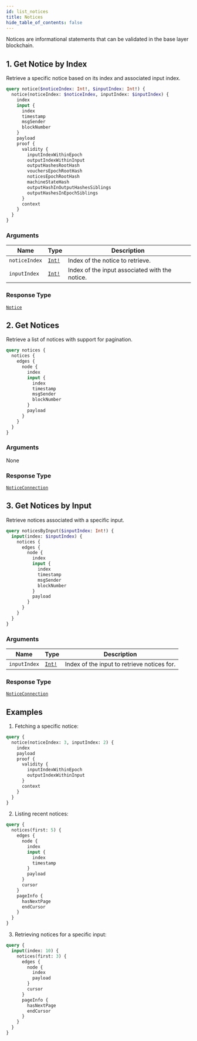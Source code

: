 ```yaml
---
id: list_notices
title: Notices
hide_table_of_contents: false
---
```


Notices are informational statements that can be validated in the base layer blockchain.


## 1. Get Notice by Index

Retrieve a specific notice based on its index and associated input index.

```graphql
query notice($noticeIndex: Int!, $inputIndex: Int!) {
  notice(noticeIndex: $noticeIndex, inputIndex: $inputIndex) {
    index
    input {
      index
      timestamp
      msgSender
      blockNumber
    }
    payload
    proof {
      validity {
        inputIndexWithinEpoch
        outputIndexWithinInput
        outputHashesRootHash
        vouchersEpochRootHash
        noticesEpochRootHash
        machineStateHash
        outputHashInOutputHashesSiblings
        outputHashesInEpochSiblings
      }
      context
    }
  }
}
```

### Arguments

| Name | Type | Description |
| ---- | ---- | ----------- |
| `noticeIndex` | [`Int!`](../../scalars/int) | Index of the notice to retrieve. |
| `inputIndex` | [`Int!`](../../scalars/int) | Index of the input associated with the notice. |



### Response Type

[`Notice`](../../objects/notice)

## 2. Get Notices

Retrieve a list of notices with support for pagination.

```graphql
query notices {
  notices {
    edges {
      node {
        index
        input {
          index
          timestamp
          msgSender
          blockNumber
        }
        payload
      }
    }
  }
}
```

### Arguments

None

### Response Type

[`NoticeConnection`](../../objects/notice-connection)

## 3. Get Notices by Input

Retrieve notices associated with a specific input.

```graphql
query noticesByInput($inputIndex: Int!) {
  input(index: $inputIndex) {
    notices {
      edges {
        node {
          index
          input {
            index
            timestamp
            msgSender
            blockNumber
          }
          payload
        }
      }
    }
  }
}
```

### Arguments

| Name | Type | Description |
| ---- | ---- | ----------- |
| `inputIndex` | [`Int!`](../../scalars/int) | Index of the input to retrieve notices for. |

### Response Type

[`NoticeConnection`](../../objects/notice-connection)


## Examples

1. Fetching a specific notice:

  ```graphql
  query {
    notice(noticeIndex: 3, inputIndex: 2) {
      index
      payload
      proof {
        validity {
          inputIndexWithinEpoch
          outputIndexWithinInput
        }
        context
      }
    }
  }
  ```

2. Listing recent notices:

  ```graphql
  query {
    notices(first: 5) {
      edges {
        node {
          index
          input {
            index
            timestamp
          }
          payload
        }
        cursor
      }
      pageInfo {
        hasNextPage
        endCursor
      }
    }
  }
  ```

3. Retrieving notices for a specific input:

  ```graphql
  query {
    input(index: 10) {
      notices(first: 3) {
        edges {
          node {
            index
            payload
          }
          cursor
        }
        pageInfo {
          hasNextPage
          endCursor
        }
      }
    }
  }
  ```